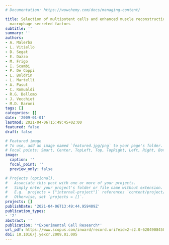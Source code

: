 ```yaml
---
# Documentation: https://wowchemy.com/docs/managing-content/

title: Selection of multipotent cells and enhanced muscle reconstruction by myogenic
  macrophage-secreted factors
subtitle: ''
summary: ''
authors:
- A. Malerba
- L. Vitiello
- D. Segat
- E. Dazzo
- M. Frigo
- I. Scambi
- P. De Coppi
- L. Boldrin
- L. Martelli
- A. Pasut
- C. Romualdi
- R.G. Bellomo
- J. Vecchiet
- M.D. Baroni
tags: []
categories: []
date: '2009-01-01'
lastmod: 2021-04-06T15:49:45+02:00
featured: false
draft: false

# Featured image
# To use, add an image named `featured.jpg/png` to your page's folder.
# Focal points: Smart, Center, TopLeft, Top, TopRight, Left, Right, BottomLeft, Bottom, BottomRight.
image:
  caption: ''
  focal_point: ''
  preview_only: false

# Projects (optional).
#   Associate this post with one or more of your projects.
#   Simply enter your project's folder or file name without extension.
#   E.g. `projects = ["internal-project"]` references `content/project/deep-learning/index.md`.
#   Otherwise, set `projects = []`.
projects: []
publishDate: '2021-04-06T13:49:44.959409Z'
publication_types:
- '2'
abstract: ''
publication: '*Experimental Cell Research*'
url_pdf: https://www.scopus.com/inward/record.uri?eid=2-s2.0-62049084508&doi=10.1016%2fj.yexcr.2009.01.005&partnerID=40&md5=be035241b1adcd0cb7d949272f87062b
doi: 10.1016/j.yexcr.2009.01.005
---
```

